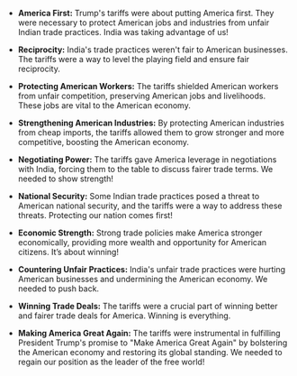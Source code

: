 * **America First:**  Trump's tariffs were about putting America first.  They were necessary to protect American jobs and industries from unfair Indian trade practices.  India was taking advantage of us!

* **Reciprocity:**  India's trade practices weren't fair to American businesses.  The tariffs were a way to level the playing field and ensure fair reciprocity.

* **Protecting American Workers:**  The tariffs shielded American workers from unfair competition, preserving American jobs and livelihoods.  These jobs are vital to the American economy.

* **Strengthening American Industries:**  By protecting American industries from cheap imports, the tariffs allowed them to grow stronger and more competitive, boosting the American economy.

* **Negotiating Power:** The tariffs gave America leverage in negotiations with India, forcing them to the table to discuss fairer trade terms.  We needed to show strength!

* **National Security:**  Some Indian trade practices posed a threat to American national security, and the tariffs were a way to address these threats.  Protecting our nation comes first!

* **Economic Strength:**  Strong trade policies make America stronger economically, providing more wealth and opportunity for American citizens. It’s about winning!

* **Countering Unfair Practices:**  India's unfair trade practices were hurting American businesses and undermining the American economy.  We needed to push back.

* **Winning Trade Deals:** The tariffs were a crucial part of winning better and fairer trade deals for America.  Winning is everything.

* **Making America Great Again:** The tariffs were instrumental in fulfilling President Trump's promise to "Make America Great Again" by bolstering the American economy and restoring its global standing. We needed to regain our position as the leader of the free world!
